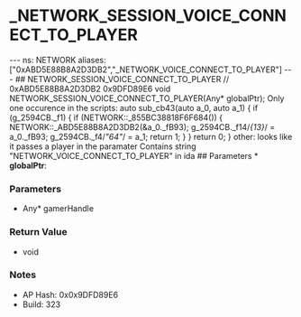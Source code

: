 # _NETWORK_SESSION_VOICE_CONNECT_TO_PLAYER

--- ns: NETWORK aliases: ["0xABD5E88B8A2D3DB2","_NETWORK_VOICE_CONNECT_TO_PLAYER"] --- ## NETWORK_SESSION_VOICE_CONNECT_TO_PLAYER  // 0xABD5E88B8A2D3DB2 0x9DFD89E6 void NETWORK_SESSION_VOICE_CONNECT_TO_PLAYER(Any* globalPtr);  Only one occurence in the scripts: auto sub_cb43(auto a_0, auto a_1) { if (g_2594CB._f1) { if (NETWORK::_855BC38818F6F684()) { NETWORK::_ABD5E88B8A2D3DB2(&a_0._fB93); g_2594CB._f14/*{13}*/ = a_0._fB93; g_2594CB._f4/*"64"*/ = a_1; return 1; } } return 0; } other: looks like it passes a player in the paramater Contains string "NETWORK_VOICE_CONNECT_TO_PLAYER" in ida  ## Parameters * **globalPtr**:

### Parameters
* Any* gamerHandle

### Return Value
* void

### Notes
* AP Hash: 0x0x9DFD89E6
* Build: 323

